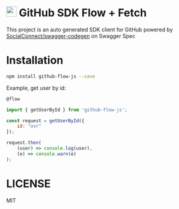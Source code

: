 # <img src="https://socialconnect.github.io/assets/icons/mark-github.svg" width="27"> GitHub SDK Flow + Fetch

This project is an auto generated SDK client for GitHub powered by 
[SocialConnect/swagger-codegen](https://github.com/SocialConnect/swagger-codegen) on Swagger Spec

# Installation

```bash
npm install github-flow-js --save
```

Example, get user by id:

```javascript
@flow

import { getUserById } from 'github-flow-js';

const request = getUserById({
    id: "ovr"              
});

request.then(
    (user) => console.log(user),
    (e) => console.warn(e)
);
```

# LICENSE

MIT
